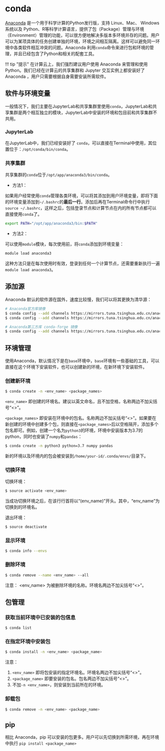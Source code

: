 # conda

[Anaconda][1] 是一个用于科学计算的Python发行版，支持 Linux、Mac、 Windows系统以及 Python、R等科学计算语言，提供了包（Package）管理与环境（Environment）管理的功能，可以很方便地解决多版本多环境并存的问题。用户可以为某项具体的任务创建单独的环境，环境之间相互隔离。这样可以避免同一环境中各类软件相互冲突的问题。Anaconda 利用`conda`命令来进行包和环境的管理，并且已经包含了Python和相关的配套工具。

!!! tip "提示"
    在计算云上，我们强烈建议用户使用 Anaconda 来管理和使用Python。我们已经在计算云的共享集群和 Jupyter 交互实例上都安装好了 Anaconda ，用户只需要根据自身需要安装所需软件。

## 软件与环境变量

一般情况下，我们主要在JupyterLab和共享集群里使用`conda`，JupyterLab和共享集群是两个相互独立的模块，JupyterLab中安装的环境和包目前和共享集群不共用。

### JupyterLab

在JupyterLab中，我们已经安装好了 `conda`，可以直接在Terminal中使用，其位置位于：`/opt/conda/bin/conda`。

### 共享集群

共享集群的`conda`位于`/opt/app/anaconda3/bin/conda`。

* 方法1：

如果用户经常使用`conda`管理各类环境，可以将其添加到用户环境变量，即将下面的环境变量添加到`~/.bashrc`的**最后一行**。添加后再在Terminal命令行中执行`source ~/.bashrc`，这样之后，包括登录节点和计算节点在内的所有节点都可以直接使用`conda`了。

```bash
export PATH="/opt/app/anaconda3/bin:$PATH"
```
* 方法2：
  
可以使用`module`模块，每次使用前，将`conda`添加到环境变量：

```bash
module load anaconda3
```

这种方法只是在每次使用时有效，登录到任何一个计算节点，还需要重新执行一遍`module load anaconda3`。

## 添加源

Anaconda 默认的软件源在国外，速度比较慢，我们可以将其更换为清华源：

```bash
# Anaconda官方库镜像
$ conda config --add channels https://mirrors.tuna.tsinghua.edu.cn/anaconda/pkgs/free/
$ conda config --add channels https://mirrors.tuna.tsinghua.edu.cn/anaconda/pkgs/main/

# Anaconda第三方库 conda-forge 镜像
$ conda config --add channels https://mirrors.tuna.tsinghua.edu.cn/anaconda/cloud/conda-forge/
```

## 环境管理

使用Anaconda，默认情况下是在`base`环境中，`base`环境有一些基础的工具，可以直接在这个环境下安装软件，也可以创建新的环境，在新环境下安装软件。

### 创建新环境

```bash
$ conda create -n <env_name> <package_names>
```

`<env_name>` 即创建的环境名。建议以英文命名，且不加空格，名称两边不加尖括号“<>”。

`<package_names>` 即安装在环境中的包名。名称两边不加尖括号“<>”。如果要在新创建的环境中创建多个包，则直接在`<package_names>`后以空格隔开，添加多个包名即可。例如，创建一个名为`python3`的环境，环境中安装版本为3.7的python，同时也安装了`numpy`和`pandas`：

```bash
$ conda create -n python3 python=3.7 numpy pandas
```

新的环境以及环境内的包会被安装到`/home/your-id/.conda/envs/`目录下。

### 切换环境

切换环境：

```bash
$ source activate <env_name>
```

当成功切换环境之后，在该行行首将以“(env_name)”开头。其中，“env_name”为切换到的环境名。

退出环境：

```bash
$ source deactivate
```

### 显示环境

```bash
$ conda info --envs
```

### 删除环境

```bash
$ conda remove --name <env_name> --all
```

注意： <env_name> 为被删除环境的名称。环境名两边不加尖括号“<>”。

## 包管理

### 获取当前环境中已安装的包信息

```bash
$ conda list
```

### 在指定环境中安装包

```bash
$ conda install -n <env_name> <package_name>
```

注意：

1. `<env_name>` 即将包安装的指定环境名。环境名两边不加尖括号“<>”。
2. `<package_name>` 即要安装的包名。包名两边不加尖括号“<>”。
3. 不加`-n <env_name>`，则安装到当前所在的环境。

### 卸载包

```bash
$ conda remove -n <env_name> <package_name>
```

## pip

相比 Anaconda，pip 可以安装的包更多。用户可以先切换到所需环境，再在环境中执行 `pip install <package_name>`

[1]: https://www.anaconda.com/